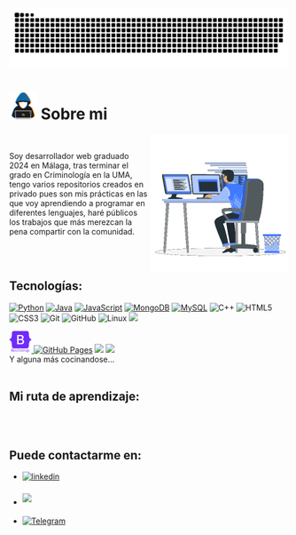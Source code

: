 <!--- snake -->
<div align="center">
  <img  src="https://github.com/1999AZZAR/1999AZZAR/blob/main/resources/img/grid-snake.svg"
       alt="snake" /></a>
</div>

# <picture><img src = "https://github.com/0xAbdulKhalid/0xAbdulKhalid/raw/main/assets/mdImages/about_me.gif" width = 50px></picture> **Sobre mi**

<picture> <img align="right" src="https://github.com/0xAbdulKhalid/0xAbdulKhalid/raw/main/assets/mdImages/Right_Side.gif" width = 250px></picture>

<br>



Soy desarrollador web graduado 2024 en Málaga, tras terminar el grado en Criminología en la UMA, tengo varios repositorios creados en privado pues son mis prácticas en las que voy aprendiendo a programar en diferentes lenguajes, haré públicos los trabajos que más merezcan la pena compartir con la comunidad.

<br><br>


## Tecnologías:
[![Python](https://img.shields.io/badge/Python-yellow?style=for-the-badge&logo=python&logoColor=white&labelColor=101010)]()
[![Java](https://img.shields.io/badge/Java-007396?style=for-the-badge&logo=java&logoColor=white&labelColor=101010)]()
[![JavaScript](https://img.shields.io/badge/JavaScript-F7DF1E?style=for-the-badge&logo=javascript&logoColor=white&labelColor=101010)]()
[![MongoDB](https://img.shields.io/badge/MongoDB-47A248?style=for-the-badge&logo=mongodb&logoColor=white&labelColor=101010)]()
[![MySQL](https://img.shields.io/badge/MySQL-4479A1?style=for-the-badge&logo=mysql&logoColor=white&labelColor=101010)]()
![C++](https://img.shields.io/badge/C++%20-%2300599C.svg?style=for-the-badge&logo=c%2B%2B&logoColor=white)
![HTML5](https://img.shields.io/badge/HTML5%20-%23E34F26.svg?style=for-the-badge&logo=html5&logoColor=white)
![CSS3](https://img.shields.io/badge/CSS%20-%231572B6.svg?style=for-the-badge&logo=css3&logoColor=white)
![Git](https://img.shields.io/badge/git-%23F05033.svg?style=for-the-badge&logo=git&logoColor=white)
![GitHub](https://img.shields.io/badge/github-%23121011.svg?style=for-the-badge&logo=github&logoColor=white)
![Linux](https://img.shields.io/badge/Linux-FCC624?style=for-the-badge&logo=linux&logoColor=black) 
<a href="#"><img src="https://img.shields.io/badge/django-%23092E20.svg?&style=plastic&logo=django&logoColor=white" /></a>
    &emsp;
<p align="left"> <a href="https://getbootstrap.com" target="_blank" rel="noreferrer"> <img src="https://raw.githubusercontent.com/devicons/devicon/master/icons/bootstrap/bootstrap-plain-wordmark.svg" alt="bootstrap" width="40" height="40"/> </a>
<a href="https://www.github.com"><img alt="GitHub Pages" src="https://img.shields.io/badge/GitHub-100000?style=for-the-badge&logo=github&logoColor=white"></a>
<img src="https://img.icons8.com/officel/48/000000/php-logo.png"/> 
<img src="https://img.icons8.com/fluency/48/000000/laravel.png"/>

 
</br>
Y alguna más cocinandose...
<br><br>

## Mi ruta de aprendizaje:

<br><br>

## Puede contactarme en:
<ul>

  <li>
    <a href="https://linkedin.com/in/marcosperezdaw" target="_blank">
    <img  src="https://img.shields.io/badge/linkedin:  marcosperezdaw-%2300acee.svg?color=405DE6&style=for-the-badge&logo=linkedin&logoColor=white" alt=linkedin style="margin-bottom: 5px;"/>
    </a>
  </li>
  
  <br>
  
  <li>
    <a href="mailto:marcos7daw@gmail.com" target="_blank">
    <img  src="https://img.shields.io/badge/gmail:  marcos7daw-%23EA4335.svg?style=for-the-badge&logo=gmail&logoColor=white" t=mail style="margin-bottom: 5px;" />
    </a>
    </li>
  <br>
  
  <li>
    <a href="https://t.me/marcoosp7" target="_blank">
    <img src="https://img.shields.io/badge/Telegram-0088cc?style=for-the-badge&logo=telegram" alt="Telegram" style="margin-bottom: 5px;" />
    </a>
  </li>
	
</ul>





